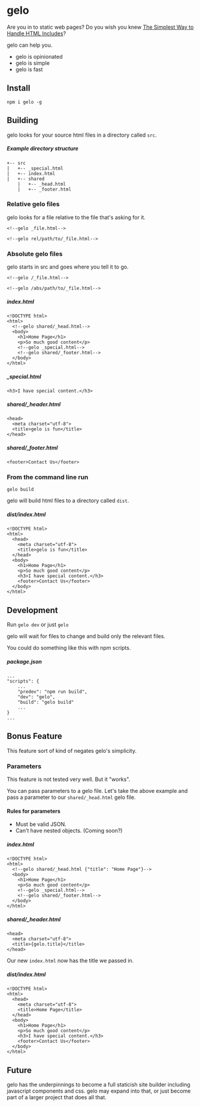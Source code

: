 # gelo

Are you in to static web pages? Do you wish you knew [The Simplest Way to Handle HTML Includes][1]?

gelo can help you.

- gelo is opinionated
- gelo is simple
- gelo is fast

## Install

`npm i gelo -g`

## Building

gelo looks for your source html files in a directory called `src`.

##### Example directory structure

```
+-- src
|   +-- _special.html
|   +-- index.html
|   +-- shared
    |   +-- _head.html
    |   +-- _footer.html
```

### Relative gelo files

gelo looks for a file relative to the file that's asking for it.

`<!--gelo _file.html-->`

`<!--gelo rel/path/to/_file.html-->`

### Absolute gelo files

gelo starts in src and goes where you tell it to go.

`<!--gelo /_file.html-->`

`<!--gelo /abs/path/to/_file.html-->`

##### index.html
```
<!DOCTYPE html>
<html>
  <!--gelo shared/_head.html-->
  <body>
    <h1>Home Page</h1>
    <p>So much good content</p>
    <!--gelo _special.html-->
    <!--gelo shared/_footer.html-->
  </body>
</html>
```

##### _special.html
```
<h3>I have special content.</h3>
```

##### shared/_header.html
```
<head>
  <meta charset="utf-8">
  <title>gelo is fun</title>
</head>
```

##### shared/_footer.html
```
<footer>Contact Us</footer>
```

### From the command line run

`gelo build`

gelo will build html files to a directory called `dist`.

##### dist/index.html
```
<!DOCTYPE html>
<html>
  <head>
    <meta charset="utf-8">
    <title>gelo is fun</title>
  </head>
  <body>
    <h1>Home Page</h1>
    <p>So much good content</p>
    <h3>I have special content.</h3>
    <footer>Contact Us</footer>
  </body>
</html>
```

## Development

Run `gelo dev` or just `gelo`

gelo will wait for files to change and build only the relevant files.

You could do something like this with npm scripts.

##### package.json
```
...
"scripts": {
    ...
    "predev": "npm run build",
    "dev": "gelo",
    "build": "gelo build"
    ...
}
...
```

## Bonus Feature

This feature sort of kind of negates gelo's simplicity.

### Parameters

This feature is not tested very well. But it "works".

You can pass parameters to a gelo file. Let's take the above example and pass a parameter to our `shared/_head.html` gelo file.

#### Rules for parameters

- Must be valid JSON.
- Can't have nested objects. (Coming soon?)

##### index.html
```
<!DOCTYPE html>
<html>
  <!--gelo shared/_head.html {"title": "Home Page"}-->
  <body>
    <h1>Home Page</h1>
    <p>So much good content</p>
    <!--gelo _special.html-->
    <!--gelo shared/_footer.html-->
  </body>
</html>
```

##### shared/_header.html
```
<head>
  <meta charset="utf-8">
  <title>{gelo.title}</title>
</head>
```

Our new `index.html` now has the title we passed in.

##### dist/index.html
```
<!DOCTYPE html>
<html>
  <head>
    <meta charset="utf-8">
    <title>Home Page</title>
  </head>
  <body>
    <h1>Home Page</h1>
    <p>So much good content</p>
    <h3>I have special content.</h3>
    <footer>Contact Us</footer>
  </body>
</html>
```

## Future

gelo has the underpinnings to become a full staticish site builder including javascript components and css. gelo may expand into that, or just become part of a larger project that does all that.

[1]: https://css-tricks.com/the-simplest-ways-to-handle-html-includes/